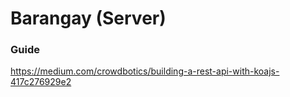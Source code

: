 # Barangay (Server)

### Guide
https://medium.com/crowdbotics/building-a-rest-api-with-koajs-417c276929e2
